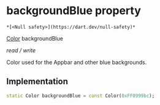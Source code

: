 


# backgroundBlue property




    *[<Null safety>](https://dart.dev/null-safety)*


[Color](https://api.flutter.dev/flutter/dart-ui/Color-class.html) backgroundBlue
  
_read / write_



<p>Color used for the Appbar and other blue backgrounds.</p>



## Implementation

```dart
static Color backgroundBlue = const Color(0xFF0999bc);


```







